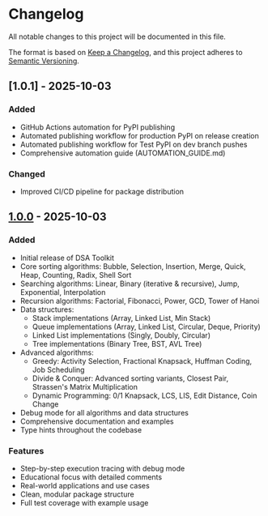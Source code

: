 # Changelog

All notable changes to this project will be documented in this file.

The format is based on [Keep a Changelog](https://keepachangelog.com/en/1.0.0/),
and this project adheres to [Semantic Versioning](https://semver.org/spec/v2.0.0.html).

## [1.0.1] - 2025-10-03

### Added
- GitHub Actions automation for PyPI publishing
- Automated publishing workflow for production PyPI on release creation
- Automated publishing workflow for Test PyPI on dev branch pushes
- Comprehensive automation guide (AUTOMATION_GUIDE.md)

### Changed
- Improved CI/CD pipeline for package distribution

## [1.0.0] - 2025-10-03

### Added
- Initial release of DSA Toolkit
- Core sorting algorithms: Bubble, Selection, Insertion, Merge, Quick, Heap, Counting, Radix, Shell Sort
- Searching algorithms: Linear, Binary (iterative & recursive), Jump, Exponential, Interpolation
- Recursion algorithms: Factorial, Fibonacci, Power, GCD, Tower of Hanoi
- Data structures:
  - Stack implementations (Array, Linked List, Min Stack)
  - Queue implementations (Array, Linked List, Circular, Deque, Priority)
  - Linked List implementations (Singly, Doubly, Circular)
  - Tree implementations (Binary Tree, BST, AVL Tree)
- Advanced algorithms:
  - Greedy: Activity Selection, Fractional Knapsack, Huffman Coding, Job Scheduling
  - Divide & Conquer: Advanced sorting variants, Closest Pair, Strassen's Matrix Multiplication
  - Dynamic Programming: 0/1 Knapsack, LCS, LIS, Edit Distance, Coin Change
- Debug mode for all algorithms and data structures
- Comprehensive documentation and examples
- Type hints throughout the codebase

### Features
- Step-by-step execution tracing with debug mode
- Educational focus with detailed comments
- Real-world applications and use cases
- Clean, modular package structure
- Full test coverage with example usage

[1.0.0]: https://github.com/masoomverma/dsa-toolkit/releases/tag/v1.0.0
